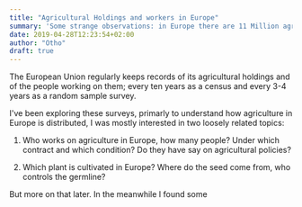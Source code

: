 ```yaml
---
title: "Agricultural Holdings and workers in Europe"
summary: 'Some strange observations: in Europe there are 11 Million agricultural holdings and "only" 22 Million people working on them: 2 per holding. Using data from Eurostat, can we get more details on agricultural workers?'
date: 2019-04-28T12:23:54+02:00
author: "Otho"
draft: true
---
```


The European Union regularly keeps records of its agricultural holdings and of the people working on them; every ten years as a census and every 3-4 years as a random sample survey.

I've been exploring these surveys, primarly to understand how agriculture in Europe is distributed, I was mostly interested in two loosely related topics:

1. Who works on agriculture in Europe, how many people? Under which contract and which condition? Do they have say on agricultural policies? 

2. Which plant is cultivated in Europe? Where do the seed come from, who controls the germline?

But more on that later. In the meanwhile I found some 